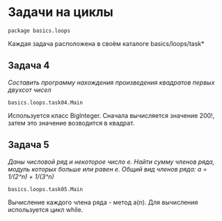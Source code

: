 Задачи на циклы
===============

	package basics.loops

Каждая задача расположена в своём каталоге basics/loops/task*

Задача 4
------------------------------
*Составить программу нахождения произведения квадратов первых двухсот чисел*

	basics.loops.task04.Main

Используется класс BigInteger. Сначала вычисляется значение 200!, затем это значение возводится в квадрат.

Задача 5
------------------------------
*Даны числовой ряд и некоторое число e. Найти сумму членов ряда, модуль которых больше или равен e.
Общий вид членов ряда: a = 1/(2^n) + 1/(3^n)*

	basics.loops.task05.Main

Вычисление каждого члена ряда - метод a(n). Для вычиcления используется цикл while.

